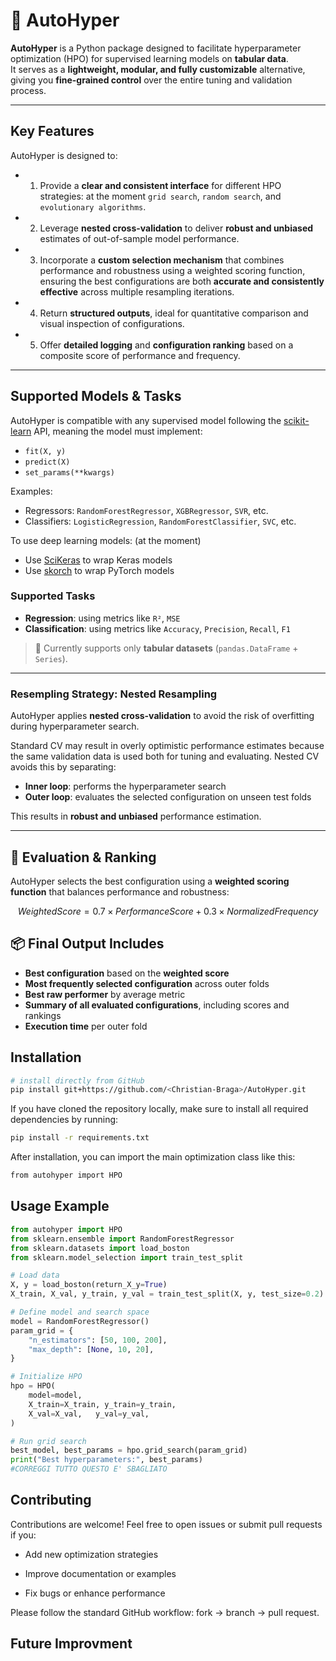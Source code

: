 # 🌟 AutoHyper

**AutoHyper** is a Python package designed to facilitate hyperparameter optimization (HPO) for supervised learning models on **tabular data**.  
It serves as a **lightweight, modular, and fully customizable** alternative, giving you **fine-grained control** over the entire tuning and validation process.

---

## Key Features

AutoHyper is designed to:

- 1. Provide a **clear and consistent interface** for different HPO strategies:
  at the moment `grid search`, `random search`, and `evolutionary algorithms`.

- 2. Leverage **nested cross-validation** to deliver **robust and unbiased** estimates of out-of-sample model performance.

- 3.  Incorporate a **custom selection mechanism** that combines performance and robustness using a weighted scoring function, ensuring the best configurations are both **accurate and consistently effective** across multiple resampling iterations.

- 4. Return **structured outputs**, ideal for quantitative comparison and visual inspection of configurations.

- 5. Offer **detailed logging** and **configuration ranking** based on a composite score of performance and frequency.

---

## Supported Models & Tasks

AutoHyper is compatible with any supervised model following the [scikit-learn](https://scikit-learn.org/stable/) API, meaning the model must implement:

- `fit(X, y)`
- `predict(X)`
- `set_params(**kwargs)`

Examples:
- Regressors: `RandomForestRegressor`, `XGBRegressor`, `SVR`, etc.
- Classifiers: `LogisticRegression`, `RandomForestClassifier`, `SVC`, etc.

To use deep learning models: (at the moment)
- Use [SciKeras](https://github.com/adriangb/scikeras) to wrap Keras models
- Use [skorch](https://skorch.readthedocs.io/) to wrap PyTorch models

### Supported Tasks

- **Regression**: using metrics like `R²`, `MSE`
- **Classification**: using metrics like `Accuracy`, `Precision`, `Recall`, `F1`

> 📌 Currently supports only **tabular datasets** (`pandas.DataFrame` + `Series`).

---

### Resempling Strategy: Nested Resampling

AutoHyper applies **nested cross-validation** to avoid the risk of overfitting during hyperparameter search.

Standard CV may result in overly optimistic performance estimates because the same validation data is used both for tuning and evaluating. Nested CV avoids this by separating:

- **Inner loop**: performs the hyperparameter search
- **Outer loop**: evaluates the selected configuration on unseen test folds

This results in **robust and unbiased** performance estimation.

---

## 📏 Evaluation & Ranking

AutoHyper selects the best configuration using a **weighted scoring function** that balances performance and robustness:

```math
Weighted Score = 0.7 × Performance Score + 0.3 × Normalized Frequency
```

## 📦 Final Output Includes

-  **Best configuration** based on the **weighted score**
-  **Most frequently selected configuration** across outer folds
-  **Best raw performer** by average metric
-  **Summary of all evaluated configurations**, including scores and rankings
-  **Execution time** per outer fold


## Installation

```bash
# install directly from GitHub
pip install git+https://github.com/<Christian-Braga>/AutoHyper.git
```

If you have cloned the repository locally, make sure to install all required dependencies by running:

```bash
pip install -r requirements.txt
```

After installation, you can import the main optimization class like this:

```bash
from autohyper import HPO
```


## Usage Example

```python
from autohyper import HPO
from sklearn.ensemble import RandomForestRegressor
from sklearn.datasets import load_boston
from sklearn.model_selection import train_test_split

# Load data
X, y = load_boston(return_X_y=True)
X_train, X_val, y_train, y_val = train_test_split(X, y, test_size=0.2)

# Define model and search space
model = RandomForestRegressor()
param_grid = {
    "n_estimators": [50, 100, 200],
    "max_depth": [None, 10, 20],
}

# Initialize HPO
hpo = HPO(
    model=model,
    X_train=X_train, y_train=y_train,
    X_val=X_val,   y_val=y_val,
)

# Run grid search
best_model, best_params = hpo.grid_search(param_grid)
print("Best hyperparameters:", best_params)
#CORREGGI TUTTO QUESTO E' SBAGLIATO
```

## Contributing

Contributions are welcome! Feel free to open issues or submit pull requests if you:

- Add new optimization strategies

- Improve documentation or examples

- Fix bugs or enhance performance

Please follow the standard GitHub workflow: fork → branch → pull request.

## Future Improvment

